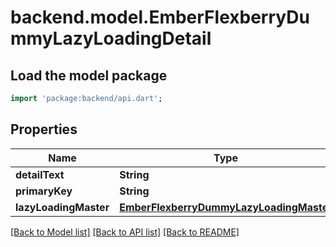 # backend.model.EmberFlexberryDummyLazyLoadingDetail

## Load the model package
```dart
import 'package:backend/api.dart';
```

## Properties
Name | Type | Description | Notes
------------ | ------------- | ------------- | -------------
**detailText** | **String** |  | [optional] 
**primaryKey** | **String** |  | [optional] 
**lazyLoadingMaster** | [**EmberFlexberryDummyLazyLoadingMaster**](EmberFlexberryDummyLazyLoadingMaster.md) |  | [optional] 

[[Back to Model list]](../README.md#documentation-for-models) [[Back to API list]](../README.md#documentation-for-api-endpoints) [[Back to README]](../README.md)



